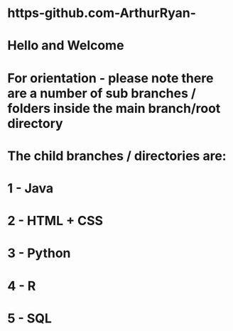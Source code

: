 # https-github.com-ArthurRyan-
# Hello and Welcome
# For orientation - please note there are a number of sub branches / folders inside the main branch/root directory
# The child branches / directories are:
# 1 - Java
# 2 - HTML + CSS
# 3 - Python
# 4 - R
# 5 - SQL
